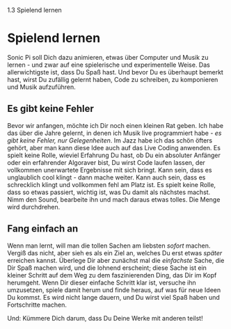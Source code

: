 1.3 Spielend lernen

# Spielend lernen

Sonic Pi soll Dich dazu animieren, etwas über Computer und Musik zu 
lernen - und zwar auf eine spielerische und experimentelle Weise. Das 
allerwichtigste ist, dass Du Spaß hast. Und bevor Du es überhaupt 
bemerkt hast, wirst Du zufällig gelernt haben, Code zu schreiben, zu 
komponieren und Musik aufzuführen.

## Es gibt keine Fehler

Bevor wir anfangen, möchte ich Dir noch einen kleinen Rat geben. Ich 
habe das über die Jahre gelernt, in denen ich Musik live programmiert 
habe - *es gibt keine Fehler, nur Gelegenheiten*. Im Jazz habe ich das 
schön öfters gehört, aber man kann diese Idee auch auf das Live Coding 
anwenden. Es spielt keine Rolle, wieviel Erfahrung Du hast, ob Du ein 
absoluter Anfänger oder ein erfahrender Algoraver bist, Du wirst Code 
laufen lassen, der vollkommen unerwartete Ergebnisse mit sich bringt. 
Kann sein, dass es unglaublich cool klingt - dann mache weiter. Kann 
auch sein, dass es schrecklich klingt und vollkommen fehl am Platz ist. 
Es spielt keine Rolle, dass so etwas passiert, wichtig ist, was Du damit 
als nächstes machst. Nimm den Sound, bearbeite ihn und mach daraus etwas 
tolles. Die Menge wird durchdrehen.

## Fang einfach an

Wenn man lernt, will man die tollen Sachen am liebsten *sofort* machen. 
Vergiß das nicht, aber sieh es als ein Ziel an, welches Du erst etwas 
*später* erreichen kannst. Überlege Dir aber zunächst mal die 
*einfachste* Sache, die Dir Spaß machen wird, und die lohnend 
erscheint; diese Sache ist ein kleiner Schritt auf dem Weg zu dem 
faszinierenden Ding, das Dir im Kopf herumgeht. Wenn Dir dieser 
einfache Schritt klar ist, versuche ihn umzusetzen, spiele damit 
herum und finde heraus, auf was für neue Ideen Du kommst. Es wird nicht 
lange dauern, und Du wirst viel Spaß haben und Fortschritte machen.

Und: Kümmere Dich darum, dass Du Deine Werke mit anderen teilst!
